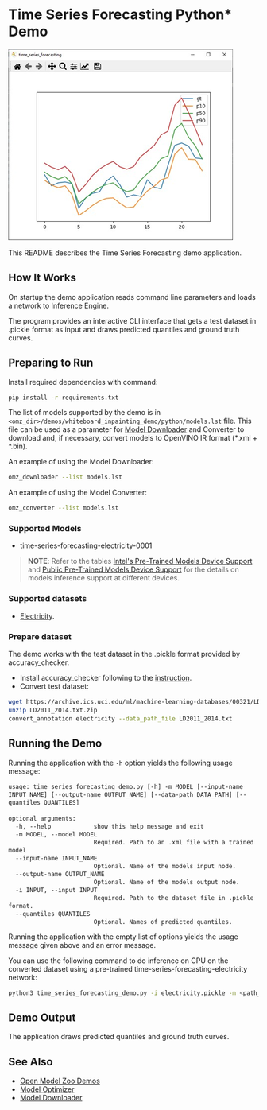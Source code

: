 # Time Series Forecasting Python\* Demo

![example](./time_series_forecasting_demo.jpg)

This README describes the Time Series Forecasting demo application.

## How It Works

On startup the demo application reads command line parameters and loads a network to Inference Engine.

The program provides an interactive CLI interface that gets a test dataset in .pickle format as input and draws predicted quantiles and ground truth curves.

## Preparing to Run

Install required dependencies with command:

```sh
pip install -r requirements.txt
```

The list of models supported by the demo is in `<omz_dir>/demos/whiteboard_inpainting_demo/python/models.lst` file.
This file can be used as a parameter for [Model Downloader](../../../tools/model_tools/README.md) and Converter to download and, if necessary, convert models to OpenVINO IR format (\*.xml + \*.bin).

An example of using the Model Downloader:

```sh
omz_downloader --list models.lst
```

An example of using the Model Converter:

```sh
omz_converter --list models.lst
```

### Supported Models

* time-series-forecasting-electricity-0001

> **NOTE**: Refer to the tables [Intel's Pre-Trained Models Device Support](../../../models/intel/device_support.md) and [Public Pre-Trained Models Device Support](../../../models/public/device_support.md) for the details on models inference support at different devices.

### Supported datasets

* [Electricity](https://archive.ics.uci.edu/ml/machine-learning-databases/00321/LD2011_2014.txt.zip).

### Prepare dataset

The demo works with the test dataset in the .pickle format provided by accuracy_checker.

* Install accuracy_checker following to the [instruction](../../../tools/accuracy_checker/README.md).
* Convert test dataset:

```sh
wget https://archive.ics.uci.edu/ml/machine-learning-databases/00321/LD2011_2014.txt.zip
unzip LD2011_2014.txt.zip
convert_annotation electricity --data_path_file LD2011_2014.txt
```

## Running the Demo

Running the application with the `-h` option yields the following usage message:

```
usage: time_series_forecasting_demo.py [-h] -m MODEL [--input-name INPUT_NAME] [--output-name OUTPUT_NAME] [--data-path DATA_PATH] [--quantiles QUANTILES]

optional arguments:
  -h, --help            show this help message and exit
  -m MODEL, --model MODEL
                        Required. Path to an .xml file with a trained model
  --input-name INPUT_NAME
                        Optional. Name of the models input node.
  --output-name OUTPUT_NAME
                        Optional. Name of the models output node.
  -i INPUT, --input INPUT
                        Required. Path to the dataset file in .pickle format.
  --quantiles QUANTILES
                        Optional. Names of predicted quantiles.
```

Running the application with the empty list of options yields the usage message given above and an error message.

You can use the following command to do inference on CPU on the converted dataset using a pre-trained time-series-forecasting-electricity network:

```sh
python3 time_series_forecasting_demo.py -i electricity.pickle -m <path_to_model>/time-series-forecasting-electricity-0001.xml
```

## Demo Output

The application draws predicted quantiles and ground truth curves.

## See Also

* [Open Model Zoo Demos](../../README.md)
* [Model Optimizer](https://docs.openvino.ai/latest/_docs_MO_DG_Deep_Learning_Model_Optimizer_DevGuide.html)
* [Model Downloader](../../../tools/model_tools/README.md)
